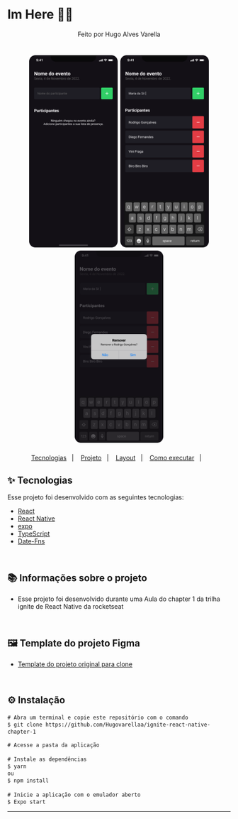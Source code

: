 # Im Here 💛🚀

<p align="center">Feito por Hugo Alves Varella</p>

<h1 align="center">
  <img src="./src/assets/Home.png" width='200px'/>
  <img src="./src/assets/Typing New.png" width='200px'/>
  <img src="./src/assets/Confirm Remove.png" width='200px'/>
</h1>

<p align="center">
  <a href="#-tecnologias">Tecnologias</a>&nbsp;&nbsp;&nbsp;|&nbsp;&nbsp;&nbsp;
  <a href="#-projeto">Projeto</a>&nbsp;&nbsp;&nbsp;|&nbsp;&nbsp;&nbsp;
  <a href="#-layout">Layout</a>&nbsp;&nbsp;&nbsp;|&nbsp;&nbsp;&nbsp;
  <a href="#-como-executar">Como executar</a>&nbsp;&nbsp;&nbsp;|&nbsp;&nbsp;&nbsp;
</p>

## ✨ Tecnologias

Esse projeto foi desenvolvido com as seguintes tecnologias:

- [React](https://reactjs.org)
- [React Native](https://reactnative.dev/)
- [expo](https://expo.dev/)
- [TypeScript](https://www.typescriptlang.org/)
- [Date-Fns](https://date-fns.org)

<br/>

## 📚 Informações sobre o projeto

- Esse projeto foi desenvolvido durante uma Aula do chapter 1 da trilha ignite de React Native da rocketseat

&nbsp;

## 🖼️ Template do projeto Figma

- [Template do projeto original para clone](<https://www.figma.com/file/bmOCzhoprk42SbmCuqCxYa/Chapter-I---Im-Here-(Copy)?t=r0qbnyqlXubLKpGi-0>)

<br/>

## ⚙️ Instalação

```
# Abra um terminal e copie este repositório com o comando
$ git clone https://github.com/Hugovarellaa/ignite-react-native-chapter-1
```

```
# Acesse a pasta da aplicação

# Instale as dependências
$ yarn
ou
$ npm install

# Inicie a aplicação com o emulador aberto
$ Expo start
```

---
